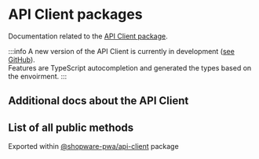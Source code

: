 # API Client packages

Documentation related to the [API Client package](https://github.com/shopware/frontends/tree/main/packages/api-client).

:::info
A new version of the API Client is currently in development ([see GitHub](https://github.com/shopware/frontends/tree/feat/api-client-next/packages/api-client-next)).  
Features are TypeScript autocompletion and generated the types based on the envoirment.
:::

## Additional docs about the API Client

<PageRef page="./api-client/docs/associations" title="Associations" sub="Not all of the associations are added to the response by default. Some of them have to be added manually." />
<PageRef page="./api-client/docs/storefront-url" title="Storefront URL" sub="Storefront URL is a parameter that is included in some API requests to specify which language, domain, etc., should be used when the backend sends emails." />

## List of all public methods

Exported within [@shopware-pwa/api-client](https://npmjs.com/package/@shopware-pwa/api-client) package
